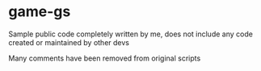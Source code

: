 # game-gs
Sample public code completely written by me, does not include any code created or maintained by other devs

Many comments have been removed from original scripts
